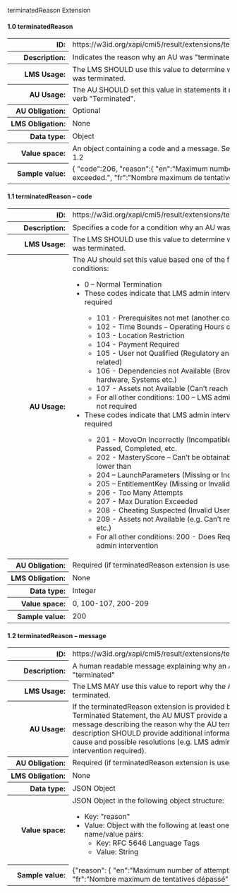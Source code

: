 
terminatedReason Extension


#### 1.0 terminatedReason

<table>
    <tr><th align="right" nowrap>ID:</th><td>https://w3id.org/xapi/cmi5/result/extensions/terminatedReason</td></tr>
    <tr><th align="right" nowrap>Description:</th><td>Indicates the reason why an AU was "terminated"</td></tr>
    <tr><th align="right" nowrap>LMS Usage:</th><td>The LMS SHOULD use this value to determine why the session was terminated. </td></tr>
    <tr><th align="right" nowrap>AU Usage:</th><td>The AU SHOULD set this value in statements it makes with the verb "Terminated". </td></tr>
    <tr><th align="right" nowrap>AU Obligation:</th><td>Optional</td></tr>
    <tr><th align="right" nowrap>LMS Obligation:</th><td>None</td></tr>
    <tr><th align="right" nowrap>Data type:</th><td>Object</td></tr>
    <tr><th align="right" nowrap>Value space:</th><td>An object containing a code and a message.  See sections 1.1, 1.2</td></tr>
    <tr><th align="right" nowrap>Sample value:</th><td>{ "code":206, "reason":{ "en":"Maximum number of attempts exceeded.", "fr":"Nombre maximum de tentatives dépassé" } }</td></tr>
</table>

#### 1.1 terminatedReason – code  

<table>
    <tr><th align="right" nowrap>ID:</th><td>https://w3id.org/xapi/cmi5/result/extensions/terminatedReason</td></tr>
    <tr><th align="right" nowrap>Description:</th><td>Specifies a code for a condition why an AU was "terminated" </td></tr>
    <tr><th align="right" nowrap>LMS Usage:</th><td>The LMS SHOULD use this value to determine why the session was terminated. </td></tr>
    <tr><th align="right" nowrap>AU Usage:</th><td>The AU should set this value based one of the following conditions:
<ul>
<li>0 – Normal Termination</li>
<li>These codes indicate that LMS admin intervention is not required</li>
<ul>    
<li> 101 - Prerequisites not met (another course)</li>
<li> 102 - Time Bounds – Operating Hours of Business</li>
<li> 103 - Location Restriction</li>
<li> 104 - Payment Required</li>
<li> 105 - User not Qualified (Regulatory and/or user profile related)</li>
<li> 106 - Dependencies not Available (Browser, OS, hardware, Systems etc.)</li>
<li> 107 - Assets not Available (Can’t reach a Video, etc.) </li>
<li> For all other conditions: 100 – LMS admin intervention is not required </li>
</ul>
<li>These codes indicate that LMS admin intervention is required</li> 
<ul>
<li> 201 - MoveOn Incorrectly (Incompatible with AU) – Passed, Completed, etc.</li> 
<li> 202 - MasteryScore – Can’t be obtainable value or lower than </li>
<li> 204 – LaunchParameters (Missing or Incorrect)</li>
<li> 205 – EntitlementKey (Missing or Invalid)</li>
<li> 206 - Too Many Attempts</li>
<li> 207 - Max Duration Exceeded</li>
<li> 208 - Cheating Suspected (Invalid User Behavior)</li>
<li> 209 - Assets not Available (e.g. Can’t reach a Video, etc.)</li>
<li> For all other conditions: 200 - Does Requires LMS admin intervention</li>
</ul>
</ul></td></tr>
    <tr><th align="right" nowrap>AU Obligation:</th><td>Required (if terminatedReason extension is used)</td></tr>
    <tr><th align="right" nowrap>LMS Obligation:</th><td>None</td></tr>
    <tr><th align="right" nowrap>Data type:</th><td>Integer</td></tr>
    <tr><th align="right" nowrap>Value space:</th><td>0, 100-107, 200-209</td></tr>
    <tr><th align="right" nowrap>Sample value:</th><td>200</td></tr>
</table>

#### 1.2 terminatedReason – message  

<table>
    <tr><th align="right" nowrap>ID:</th><td>https://w3id.org/xapi/cmi5/result/extensions/terminatedReason</td></tr>
    <tr><th align="right" nowrap>Description:</th><td>A human readable message explaining why an AU was "terminated" </td></tr>
    <tr><th align="right" nowrap>LMS Usage:</th><td>The LMS MAY use this value to report why the AU session was terminated. </td></tr>
    <tr><th align="right" nowrap>AU Usage:</th><td>If the terminatedReason extension is provided by the AU in a Terminated Statement, the AU MUST provide a human readable message describing the reason why the AU terminated.  The description SHOULD provide additional information about the cause and possible resolutions (e.g. LMS administrator intervention required). 
    </td></tr>
    <tr><th align="right" nowrap>AU Obligation:</th><td>Required (if terminatedReason extension is used)</td></tr>
    <tr><th align="right" nowrap>LMS Obligation:</th><td>None</td></tr>
    <tr><th align="right" nowrap>Data type:</th><td>JSON Object</td></tr>
    <tr><th align="right" nowrap>Value space:</th><td>JSON Object in the following object structure:
        <ul>
<li> Key: "reason"
<li> Value: Object with the following at least one of the following name/value pairs:
    <ul>
    <li> Key: RFC 5646 Language Tags
    <li> Value: String
    </ul></ul>
    </td></tr>
    <tr><th align="right" nowrap>Sample value:</th><td>{"reason":  { "en":"Maximum number of attempts exceeded.", "fr":"Nombre maximum de tentatives dépassé" } }</td></tr>
</table>
